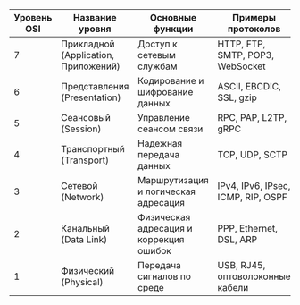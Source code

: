 
| Уровень OSI | Название уровня                      | Основные функции                        | Примеры протоколов                 |
| ----------- | ------------------------------------ | --------------------------------------- | ---------------------------------- |
| 7           | Прикладной (Application, Приложений) | Доступ к сетевым службам                | HTTP, FTP, SMTP, POP3, WebSocket   |
| 6           | Представления (Presentation)         | Кодирование и шифрование данных         | ASCII, EBCDIC, SSL, gzip           |
| 5           | Сеансовый (Session)                  | Управление сеансом связи                | RPC, PAP, L2TP, gRPC               |
| 4           | Транспортный (Transport)             | Надежная передача данных                | TCP, UDP, SCTP                     |
| 3           | Сетевой (Network)                    | Маршрутизация и логическая адресация    | IPv4, IPv6, IPsec, ICMP, RIP, OSPF |
| 2           | Канальный (Data Link)                | Физическая адресация и коррекция ошибок | PPP, Ethernet, DSL, ARP            |
| 1           | Физический (Physical)                | Передача сигналов по среде              | USB, RJ45, оптоволоконные кабели   |
